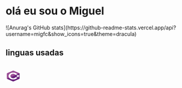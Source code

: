 # olá eu sou o Miguel
<div>
  ![Anurag's GitHub stats](https://github-readme-stats.vercel.app/api?username=migfc&show_icons=true&theme=dracula)
</div>

##
## linguas usadas

<div style="display: inline_block"><br>
  <img align="center" alt="migfc-Csharp" height="30" width="40" src="https://raw.githubusercontent.com/devicons/devicon/master/icons/csharp/csharp-original.svg">
</div>

##
